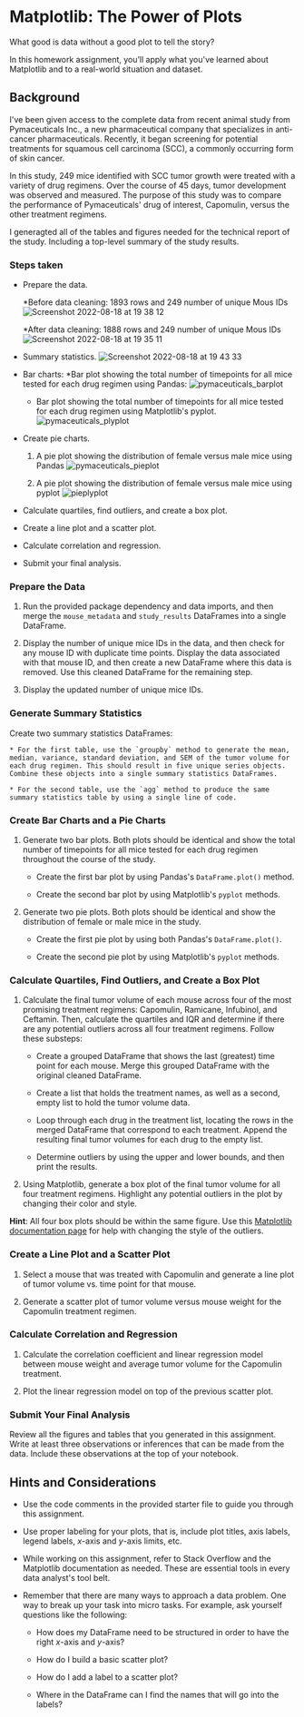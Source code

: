 # Matplotlib: The Power of Plots

What good is data without a good plot to tell the story?

In this homework assignment, you’ll apply what you've learned about Matplotlib and to a real-world situation and dataset.
## Background

I've been given access to the complete data from recent animal study from Pymaceuticals Inc., a new pharmaceutical company that specializes in anti-cancer pharmaceuticals. Recently, it began screening for potential treatments for squamous cell carcinoma (SCC), a commonly occurring form of skin cancer.

In this study, 249 mice identified with SCC tumor growth were treated with a variety of drug regimens. Over the course of 45 days, tumor development was observed and measured. The purpose of this study was to compare the performance of Pymaceuticals' drug of interest, Capomulin, versus the other treatment regimens. 

I generagted all of the tables and figures needed for the technical report of the study. Including a top-level summary of the study results.

### Steps taken

* Prepare the data.

     *Before data cleaning: 1893 rows and 249 number of unique Mous IDs
    ![Screenshot 2022-08-18 at 19 38 12](https://user-images.githubusercontent.com/67019030/185469534-70ded001-61c3-44b7-974f-e2e58951d7b6.png)
 
     *After data cleaning:  1888 rows and 249 number of unique Mous IDs
     ![Screenshot 2022-08-18 at 19 35 11](https://user-images.githubusercontent.com/67019030/185469046-bf82dfe6-0e73-4f68-9605-9178b2793f22.png)

* Summary statistics.
  ![Screenshot 2022-08-18 at 19 43 33](https://user-images.githubusercontent.com/67019030/185470509-673bc57e-aa04-422e-a93f-c9d54515a1fc.png)


* Bar charts: 
    *Bar plot showing the total number of timepoints for all mice tested for each drug regimen using Pandas:
    ![pymaceuticals_barplot](https://user-images.githubusercontent.com/67019030/185470994-2f1b7b75-71aa-4752-b7ab-b45857ddbeb4.png)

    * Bar plot showing the total number of timepoints for all mice tested for each drug regimen using Matplotlib's pyplot.
    ![pymaceuticals_plyplot](https://user-images.githubusercontent.com/67019030/185471649-bd4945e1-eb54-48eb-a050-25df225f0cca.png)

* Create pie charts.
    1. A pie plot showing the distribution of female versus male mice using Pandas
      ![pymaceuticals_pieplot](https://user-images.githubusercontent.com/67019030/185472110-34ce8d70-173e-4200-bfc6-f68477033a73.png)
      
    2. A pie plot showing the distribution of female versus male mice using pyplot
      ![pieplyplot](https://user-images.githubusercontent.com/67019030/185472342-94036481-9918-42d1-ab0f-034670f734ec.png)


* Calculate quartiles, find outliers, and create a box plot.

* Create a line plot and a scatter plot.

* Calculate correlation and regression. 

* Submit your final analysis. 

### Prepare the Data

1. Run the provided package dependency and data imports, and then merge the `mouse_metadata` and `study_results` DataFrames into a single DataFrame.

2. Display the number of unique mice IDs in the data, and then check for any mouse ID with duplicate time points. Display the data associated with that mouse ID, and then create a new DataFrame where this data is removed. Use this cleaned DataFrame for the remaining step.

3. Display the updated number of unique mice IDs.

### Generate Summary Statistics

Create two summary statistics DataFrames:

    * For the first table, use the `groupby` method to generate the mean, median, variance, standard deviation, and SEM of the tumor volume for each drug regimen. This should result in five unique series objects. Combine these objects into a single summary statistics DataFrames.

    * For the second table, use the `agg` method to produce the same summary statistics table by using a single line of code.

### Create Bar Charts and a Pie Charts

1. Generate two bar plots. Both plots should be identical and show the total number of timepoints for all mice tested for each drug regimen throughout the course of the study.

    * Create the first bar plot by using Pandas's `DataFrame.plot()` method.

    * Create the second bar plot by using Matplotlib's `pyplot` methods.

2. Generate two pie plots. Both plots should be identical and show the distribution of female or male mice in the study.

    * Create the first pie plot by using both Pandas's `DataFrame.plot()`.

    * Create the second pie plot by using Matplotlib's `pyplot` methods.

### Calculate Quartiles, Find Outliers, and Create a Box Plot 

1. Calculate the final tumor volume of each mouse across four of the most promising treatment regimens: Capomulin, Ramicane, Infubinol, and Ceftamin. Then, calculate the quartiles and IQR and determine if there are any potential outliers across all four treatment regimens. Follow these substeps:

    * Create a grouped DataFrame that shows the last (greatest) time point for each mouse. Merge this grouped DataFrame with the original cleaned DataFrame.

    * Create a list that holds the treatment names, as well as a second, empty list to hold the tumor volume data.

    * Loop through each drug in the treatment list, locating the rows in the merged DataFrame that correspond to each treatment. Append the resulting final tumor volumes for each drug to the empty list. 

    * Determine outliers by using the upper and lower bounds, and then print the results.
    
2. Using Matplotlib, generate a box plot of the final tumor volume for all four treatment regimens. Highlight any potential outliers in the plot by changing their color and style.

  **Hint**: All four box plots should be within the same figure. Use this [Matplotlib documentation page](https://matplotlib.org/gallery/pyplots/boxplot_demo_pyplot.html#sphx-glr-gallery-pyplots-boxplot-demo-pyplot-py) for help with changing the style of the outliers.

### Create a Line Plot and a Scatter Plot

1. Select a mouse that was treated with Capomulin and generate a line plot of tumor volume vs. time point for that mouse.

2. Generate a scatter plot of tumor volume versus mouse weight for the Capomulin treatment regimen.

### Calculate Correlation and Regression

1. Calculate the correlation coefficient and linear regression model between mouse weight and average tumor volume for the Capomulin treatment. 

2. Plot the linear regression model on top of the previous scatter plot.

### Submit Your Final Analysis

Review all the figures and tables that you generated in this assignment. Write at least three observations or inferences that can be made from the data. Include these observations at the top of your notebook.

## Hints and Considerations

* Use the code comments in the provided starter file to guide you through this assignment. 

* Use proper labeling for your plots, that is, include plot titles, axis labels, legend labels, _x_-axis and _y_-axis limits, etc.

* While working on this assignment, refer to Stack Overflow and the Matplotlib documentation as needed. These are essential tools in every data analyst's tool belt.

* Remember that there are many ways to approach a data problem. One way to break up your task into micro tasks. For example, ask yourself questions like the following:

  * How does my DataFrame need to be structured in order to have the right _x_-axis and _y_-axis?

  * How do I build a basic scatter plot?

  * How do I add a label to a scatter plot?

  * Where in the DataFrame can I find the names that will go into the labels?
